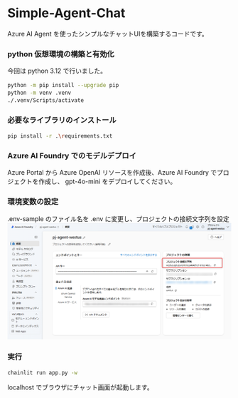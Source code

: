 # Simple-Agent-Chat
Azure AI Agent を使ったシンプルなチャットUIを構築するコードです。

### python 仮想環境の構築と有効化
今回は python 3.12 で行いました。
``` sh
python -m pip install --upgrade pip
python -m venv .venv
./.venv/Scripts/activate
```

### 必要なライブラリのインストール
``` sh
pip install -r .\requirements.txt
```

### Azure AI Foundry でのモデルデプロイ
Azure Portal から Azure OpenAI リソースを作成後、Azure AI Foundry でプロジェクトを作成し、 gpt-4o-mini をデプロイしてください。


### 環境変数の設定
.env-sample のファイル名を .env に変更し、プロジェクトの接続文字列を設定
![alt text](image/image.png)


### 実行
``` sh
chainlit run app.py -w
```
localhost でブラウザにチャット画面が起動します。
